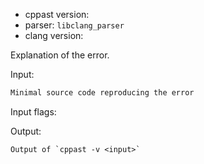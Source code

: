 <!-- When reporting a bug in the parser, please use the following format -->

* cppast version: <!-- e.g. 0.0 or latest one -->
* parser: `libclang_parser` <!-- Change if there are multiple parsers one day -->
* clang version: <!-- e.g. 4.0 -->

Explanation of the error.

Input:

```cpp
Minimal source code reproducing the error
```

Input flags: <!-- list of command line flags to compile the input, like `-std=c++14 -DFOO=BAR` -->

Output:

<!-- can be left out, if error not visible in cppast output -->

```
Output of `cppast -v <input>`
```
